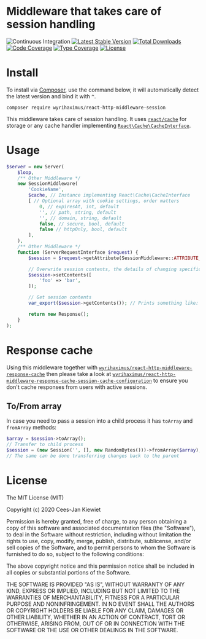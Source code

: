 # Middleware that takes care of session handling

![Continuous Integration](https://github.com/wyrihaximus/php-http-middleware-session/workflows/Continuous%20Integration/badge.svg)
[![Latest Stable Version](https://poser.pugx.org/wyrihaximus/http-middleware-session/v/stable.png)](https://packagist.org/packages/wyrihaximus/http-middleware-session)
[![Total Downloads](https://poser.pugx.org/wyrihaximus/http-middleware-session/downloads.png)](https://packagist.org/packages/wyrihaximus/http-middleware-session/stats)
[![Code Coverage](https://coveralls.io/repos/github/WyriHaximus/php-http-middleware-session/badge.svg?branchmaster)](https://coveralls.io/github/WyriHaximus/php-http-middleware-session?branch=master)
[![Type Coverage](https://shepherd.dev/github/WyriHaximus/php-http-middleware-session/coverage.svg)](https://shepherd.dev/github/WyriHaximus/php-http-middleware-session)
[![License](https://poser.pugx.org/wyrihaximus/http-middleware-session/license.png)](https://packagist.org/packages/wyrihaximus/http-middleware-session)

# Install

To install via [Composer](http://getcomposer.org/), use the command below, it will automatically detect the latest version and bind it with `^`.

```
composer require wyrihaximus/react-http-middleware-session
```

This middleware takes care of session handling. It uses [`react/cache`](https://reactphp.org/cache/) for storage or
any cache handler implementing [`React\Cache\CacheInterface`](https://github.com/reactphp/react/wiki/Users#cache-implementations).

# Usage

```php
$server = new Server(
    $loop,
    /** Other Middleware */
    new SessionMiddleware(
        'CookieName',
        $cache, // Instance implementing React\Cache\CacheInterface
        [ // Optional array with cookie settings, order matters
            0, // expiresAt, int, default
            '', // path, string, default
            '', // domain, string, default
            false, // secure, bool, default
            false // httpOnly, bool, default
        ],
    ),
    /** Other Middleware */
    function (ServerRequestInterface $request) {
        $session = $request->getAttribute(SessionMiddleware::ATTRIBUTE_NAME);

        // Overwrite session contents, the details of changing specific keys is up to you
        $session->setContents([
            'foo' => 'bar',
        ]);

        // Get session contents
        var_export($session->getContents()); // Prints something like: ['foo' = 'bar']

        return new Response();
    }
);
```

# Response cache

Using this middleware together with [`wyrihaximus/react-http-middleware-response-cache`](https://github.com/WyriHaximus/reactphp-http-middleware-response-cache) then
please take a look at [`wyrihaximus/react-http-middleware-response-cache-session-cache-configuration`](https://github.com/WyriHaximus/reactphp-http-middleware-response-cache-session-cache-configuration) to
ensure you don't cache responses from users with active sessions.

## To/From array

In case you need to pass a session into a child process it has `toArray` and `fromArray` methods:

```php
$array = $session->toArray();
// Transfer to child process
$session = (new Session('', [], new RandomBytes()))->fromArray($array);
// The same can be done transferring changes back to the parent
```

# License

The MIT License (MIT)

Copyright (c) 2020 Cees-Jan Kiewiet

Permission is hereby granted, free of charge, to any person obtaining a copy
of this software and associated documentation files (the "Software"), to deal
in the Software without restriction, including without limitation the rights
to use, copy, modify, merge, publish, distribute, sublicense, and/or sell
copies of the Software, and to permit persons to whom the Software is
furnished to do so, subject to the following conditions:

The above copyright notice and this permission notice shall be included in all
copies or substantial portions of the Software.

THE SOFTWARE IS PROVIDED "AS IS", WITHOUT WARRANTY OF ANY KIND, EXPRESS OR
IMPLIED, INCLUDING BUT NOT LIMITED TO THE WARRANTIES OF MERCHANTABILITY,
FITNESS FOR A PARTICULAR PURPOSE AND NONINFRINGEMENT. IN NO EVENT SHALL THE
AUTHORS OR COPYRIGHT HOLDERS BE LIABLE FOR ANY CLAIM, DAMAGES OR OTHER
LIABILITY, WHETHER IN AN ACTION OF CONTRACT, TORT OR OTHERWISE, ARISING FROM,
OUT OF OR IN CONNECTION WITH THE SOFTWARE OR THE USE OR OTHER DEALINGS IN THE
SOFTWARE.
